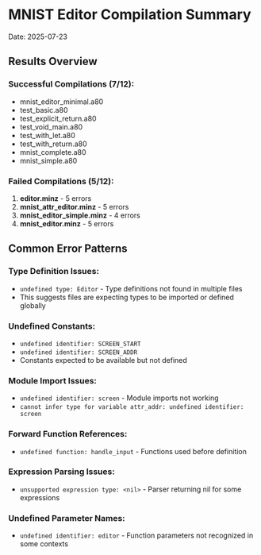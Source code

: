 # MNIST Editor Compilation Summary

Date: 2025-07-23

## Results Overview

### Successful Compilations (7/12):
- mnist_editor_minimal.a80
- test_basic.a80
- test_explicit_return.a80
- test_void_main.a80
- test_with_let.a80
- test_with_return.a80
- mnist_complete.a80
- mnist_simple.a80

### Failed Compilations (5/12):
1. **editor.minz** - 5 errors
2. **mnist_attr_editor.minz** - 5 errors
3. **mnist_editor_simple.minz** - 4 errors
4. **mnist_editor.minz** - 5 errors

## Common Error Patterns

### Type Definition Issues:
- `undefined type: Editor` - Type definitions not found in multiple files
- This suggests files are expecting types to be imported or defined globally

### Undefined Constants:
- `undefined identifier: SCREEN_START`
- `undefined identifier: SCREEN_ADDR`
- Constants expected to be available but not defined

### Module Import Issues:
- `undefined identifier: screen` - Module imports not working
- `cannot infer type for variable attr_addr: undefined identifier: screen`

### Forward Function References:
- `undefined function: handle_input` - Functions used before definition

### Expression Parsing Issues:
- `unsupported expression type: <nil>` - Parser returning nil for some expressions

### Undefined Parameter Names:
- `undefined identifier: editor` - Function parameters not recognized in some contexts